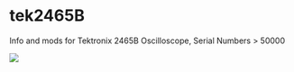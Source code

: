 # tek2465B
Info and mods for Tektronix 2465B Oscilloscope, Serial Numbers > 50000

![](images/Tek2465b_working.jpg.png)

